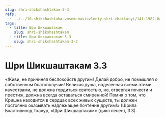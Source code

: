 ```yaml
---
slug: shri-shikshashtakam-3-3
refs:
  - ../../10-shikshashtaka-vosem-nastavleniy-shri-chaitanyi/141-1982-04-27-b2-c1-kommentarii-ko-vtoromu-tretemu-i-chetvertomu-stiham-shikshashtaki.md
tags:
  - title: Шри Шикшаштакам
    slug: shri-shikshashtakam
  - title: Шри Шикшаштакам 3.3
    slug: shri-shikshashtakam-3-3
---
```


# Шри Шикшаштакам 3.3

«Живи, не причиняя беспокойств другим! Делай добро, не помышляя о собственном благополучии! Великая душа, наделенная всеми этими качествами, не должна гордиться святостью, но, отвергая почести и престиж, должна всегда оставаться смиренной! Помня о том, что Кришна находится в сердцах всех живых существ, ты должен постоянно оказывать надлежащее почтение другим!» (Шрила Бхактивинод Тхакур, «Шри Шикшаштакам» (цикл песен), 3.3).

